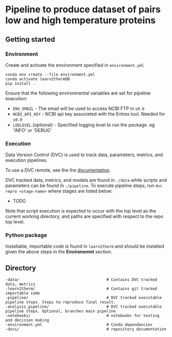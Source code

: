 # Pipeline to produce dataset of pairs low and high temperature proteins

## Getting started
### Environment
Create and activate the environment specified in `environment.yml`

```
conda env create --file environment.yml
conda activate learn2thermDB
pip install .
```

Ensure that the following environmental variables are set for pipeline exacution:  
- `ENV_EMAIL` - The email will be used to access NCBI FTP in `s0.0`
- `NCBI_API_KEY` - NCBI api key associeted with the Entrex tool. Needed for `s0.0`
- `LOGLEVEL` (optional) - Specified logging level to run the package. eg 'INFO' or 'DEBUG'

### Execution
Data Version Control (DVC) is used to track data, parameters, metrics, and execution pipelines.

To use a DVC remote, see the the [documentation](https://dvc.org/doc/command-reference/remote).

DVC tracked data, metrics, and models are found in `./data` while scripts and parameters can be found in `./pipeline`. To execute pipeline steps, run `dvc repro <stage-name>` where stages are listed below:

- TODO

Note that script execution is expected to occur with the top level as the current working directory, and paths are specified with respect to the repo top level.

### Python package
Installable, importable code is found in `learn2therm` and should be installed given the above steps in the __Environemnt__ section.

## Directory
```
-data/                                      # Contains DVC tracked data, metrics
-learn2therm/                               # Contains git tracked importable code
-pipeline/                                  # DVC tracked executable pipeline steps. Steps to reproduce final result.
-analysis_pipeline/                         # DVC tracked executable pipeline steps. Optional, branches main pipeline
-notebooks/                                 # notebooks for testing and decision making
-environment.yml                            # Conda dependancies
-docs/                                      # repository documentation
```